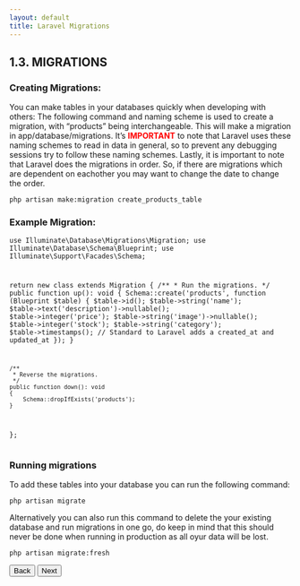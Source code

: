```yaml
---
layout: default
title: Laravel Migrations
---
```


<h2>1.3. MIGRATIONS</h2>
<h3>Creating Migrations:</h3>
<p>You can make tables in your databases quickly when developing with others:
The following command and naming scheme is used to create a migration, with “products” being interchangeable. This will make a migration in app/database/migrations. It’s <b style="color:red;">IMPORTANT</b> to note that Laravel uses these naming schemes to read in data in general, so to prevent any debugging sessions try to follow these naming schemes. Lastly, it is important to note that Laravel does the migrations in order. So, if there are migrations which are dependent on eachother you may want to change the date to change the order.</p>
<div class="codesnippet-wrapper">
  <div class="line-numbers">
</div>
<pre class="codesnippet"><code>php artisan make:migration create_products_table</code></pre></div>

<h3>Example Migration:</h3>
<div class="codesnippet-wrapper">
  <div class="line-numbers">
</div>
<pre class="codesnippet">
<code><?php

use Illuminate\Database\Migrations\Migration;
use Illuminate\Database\Schema\Blueprint;
use Illuminate\Support\Facades\Schema;

return new class extends Migration
{
    /**
     * Run the migrations.
     */
    public function up(): void
    {
        Schema::create('products', function (Blueprint $table) {
            $table->id();
            $table->string('name');
            $table->text('description')->nullable();
            $table->integer('price');
            $table->string('image')->nullable();
            $table->integer('stock');
            $table->string('category');
            $table->timestamps(); // Standard to Laravel adds a created_at and updated_at
        });
    }

    /**
     * Reverse the migrations.
     */
    public function down(): void
    {
        Schema::dropIfExists('products');
    }
};</code></pre></div>

<h3>Running migrations</h3>
<p>To add these tables into your database you can run the following command:</p>
<div class="codesnippet-wrapper">
  <div class="line-numbers">
</div>
<pre class="codesnippet"><code>php artisan migrate</code></pre></div>

<p>Alternatively you can also run this command to delete the your existing database and run migrations in one go, do keep in mind that this should never be done when running in production as all oyur data will be lost.</p>
<div class="codesnippet-wrapper">
  <div class="line-numbers">
</div>
<pre class="codesnippet"><code>php artisan migrate:fresh</code></pre></div>


<a href="/views/laravel/components"><button>Back</button></a>
<a href="/views/laravel/models"><button>Next</button></a>
